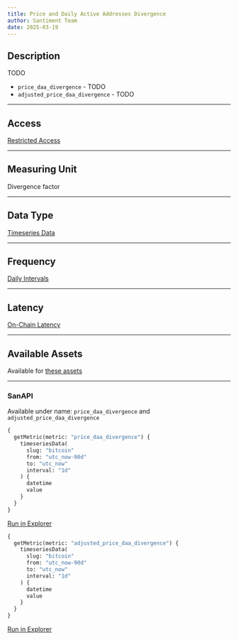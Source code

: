 ```yaml
---
title: Price and Daily Active Addresses Divergence
author: Santiment Team
date: 2025-03-19
---
```


## Description

TODO

- `price_daa_divergence` - TODO
- `adjusted_price_daa_divergence` - TODO

---

## Access

[Restricted Access](/metrics/details/access#restricted-access)

---

## Measuring Unit

Divergence factor

---

## Data Type

[Timeseries Data](/metrics/details/data-type#timeseries-data)

---

## Frequency

[Daily Intervals](/metrics/details/frequency#daily-frequency)

---

## Latency

[On-Chain Latency](/metrics/details/latency#on-chain-latency)

---

## Available Assets

Available for [these
assets](<https://api.santiment.net/graphiql?variables=&query=%7B%0A%20%20getMetric(metric%3A%20%22price_daa_divergence%22)%20%7B%0A%20%20%20%20metadata%20%7B%0A%20%20%20%20%20%20availableSlugs%0A%20%20%20%20%7D%0A%20%20%7D%0A%7D%0A>)

---

### SanAPI

Available under name: `price_daa_divergence` and `adjusted_price_daa_divergence`

```graphql
{
  getMetric(metric: "price_daa_divergence") {
    timeseriesData(
      slug: "bitcoin"
      from: "utc_now-90d"
      to: "utc_now"
      interval: "1d"
    ) {
      datetime
      value
    }
  }
}
```

[Run in Explorer](<https://api.santiment.net/graphiql?query=%7B%0A%20%20getMetric(metric%3A%20%22price_daa_divergence%22)%20%7B%0A%20%20%20%20timeseriesData(%0A%20%20%20%20%20%20slug%3A%20%22bitcoin%22%0A%20%20%20%20%20%20from%3A%20%22utc_now-90d%22%0A%20%20%20%20%20%20to%3A%20%22utc_now%22%0A%20%20%20%20%20%20interval%3A%20%221d%22%0A%20%20%20%20)%20%7B%0A%20%20%20%20%20%20datetime%0A%20%20%20%20%20%20value%0A%20%20%20%20%7D%0A%20%20%7D%0A%7D%0A>)

```graphql
{
  getMetric(metric: "adjusted_price_daa_divergence") {
    timeseriesData(
      slug: "bitcoin"
      from: "utc_now-90d"
      to: "utc_now"
      interval: "1d"
    ) {
      datetime
      value
    }
  }
}
```

[Run in Explorer](<https://api.santiment.net/graphiql?query=%7B%0A%20%20getMetric(metric%3A%20%22adjusted_price_daa_divergence%22)%20%7B%0A%20%20%20%20timeseriesData(%0A%20%20%20%20%20%20slug%3A%20%22bitcoin%22%0A%20%20%20%20%20%20from%3A%20%22utc_now-90d%22%0A%20%20%20%20%20%20to%3A%20%22utc_now%22%0A%20%20%20%20%20%20interval%3A%20%221d%22%0A%20%20%20%20)%20%7B%0A%20%20%20%20%20%20datetime%0A%20%20%20%20%20%20value%0A%20%20%20%20%7D%0A%20%20%7D%0A%7D%0A>)
